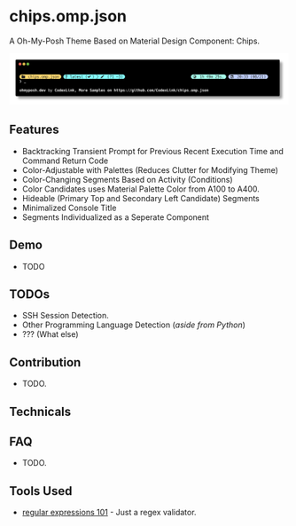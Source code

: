 # chips.omp.json

A Oh-My-Posh Theme Based on Material Design Component: Chips.

[![chips.omp.json highlight](https://github.com/CodexLink/chips.omp.json/blob/latest/assets/highlight.png)](https://ohmyposh.dev/docs/themes#chips)

## Features

- Backtracking Transient Prompt for Previous Recent Execution Time and Command Return Code
- Color-Adjustable with Palettes (Reduces Clutter for Modifying Theme)
- Color-Changing Segments Based on Activity (Conditions)
- Color Candidates uses Material Palette Color from A100 to A400.
- Hideable (Primary Top and Secondary Left Candidate) Segments
- Minimalized Console Title
- Segments Individualized as a Seperate Component

## Demo

- TODO

## TODOs

- SSH Session Detection.
- Other Programming Language Detection (_aside from Python_)
- ??? (What else)

## Contribution

- TODO.

## Technicals

## FAQ

- TODO.

## Tools Used

- [regular expressions 101](https://regex101.com/) - Just a regex validator.
